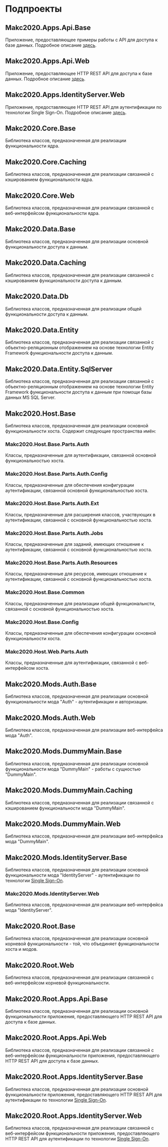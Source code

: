 ﻿# Подпроекты


## Makc2020.Apps.Api.Base


Приложение, предоставляющее примеры работы с API для доступа к базе данных.
Подробное описание [здесь](../Makc2020.Apps.Api.Base/README.md).


## Makc2020.Apps.Api.Web


Приложение, предоставляющее HTTP REST API для доступа к базе данных.
Подробное описание [здесь](../Makc2020.Apps.Api.Web/README.md).


## Makc2020.Apps.IdentityServer.Web


Приложение, предоставляющее HTTP REST API для аутентификации по технологии Single Sign-On.
Подробное описание [здесь](../Makc2020.Apps.IdentityServer.Web/README.md).


## Makc2020.Core.Base


Библиотека классов, предназначенная для реализации функциональности ядра.


## Makc2020.Core.Caching


Библиотека классов, предназначенная для реализации связанной с кэшированием функциональности ядра.


## Makc2020.Core.Web


Библиотека классов, предназначенная для реализации связанной с веб-интерфейсом функциональности ядра.


## Makc2020.Data.Base


Библиотека классов, предназначенная для реализации основной функциональности доступа к данным.


## Makc2020.Data.Caching


Библиотека классов, предназначенная для реализации связанной с кэшированием функциональности доступа к данным.


## Makc2020.Data.Db


Библиотека классов, предназначенная для реализации общей функциональности доступа к данным.


## Makc2020.Data.Entity


Библиотека классов, предназначенная для реализации связанной с объектно-реляционным отображением
на основе технологии Entity Framework функциональности доступа к данным.


## Makc2020.Data.Entity.SqlServer


Библиотека классов, предназначенная для реализации связанной с объектно-реляционным отображением на основе
технологии Entity Framework функциональности доступа к данным при помощи базы данных MS SQL Server.


## Makc2020.Host.Base


Библиотека классов, предназначенная для реализации основной функциональности хоста.
Содержит следующие пространства имён:


### Makc2020.Host.Base.Parts.Auth


Классы, предназначенные для аутентификации, связанной основной функциональностью хоста.


### Makc2020.Host.Base.Parts.Auth.Config


Классы, предназначенные для обеспечения конфигурации аутентификации, связанной основной
функциональностью хоста.


### Makc2020.Host.Base.Parts.Auth.Ext


Классы, предназначенные для расширения классов, участвующих в аутентификации, связанной
с основной функциональностью хоста.


### Makc2020.Host.Base.Parts.Auth.Jobs


Классы, предназначенные для заданий, имеющих отношение к аутентификации, связанной с основной
функциональностью хоста.


### Makc2020.Host.Base.Parts.Auth.Resources


Классы, предназначенные для ресурсов, имеющих отношение к аутентификации, связанной с основной
функциональностью хоста.


### Makc2020.Host.Base.Common


Классы, предназначенные для реализации общей функциональнсти, связанной с основной
функциональностью хоста.


### Makc2020.Host.Base.Config


Классы, предназначенные для обеспечения конфигурации основной функциональности хоста.


### Makc2020.Host.Web.Parts.Auth


Классы, предназначенные для аутентификации, связанной с веб-интерфейсом хоста.


## Makc2020.Mods.Auth.Base


Библиотека классов, предназначенная для реализации основной функциональности мода "Auth" -
аутентификации и авторизации.


## Makc2020.Mods.Auth.Web


Библиотека классов, предназначенная для реализации веб-интерфейса мода "Auth".


## Makc2020.Mods.DummyMain.Base


Библиотека классов, предназначенная для реализации основной функциональности мода "DummyMain" -
работы с сущностью "DummyMain".


## Makc2020.Mods.DummyMain.Caching


Библиотека классов, предназначенная для реализации связанной с кэшированием функциональности мода "DummyMain".


## Makc2020.Mods.DummyMain.Web


Библиотека классов, предназначенная для реализации веб-интерфейса мода "DummyMain".


## Makc2020.Mods.IdentityServer.Base


Библиотека классов, предназначенная для реализации основной функциональности мода "IdentityServer" -
аутентификации по технологии [Single Sign-On](https://ru.wikipedia.org/wiki/Технология_единого_входа).


### Makc2020.Mods.IdentityServer.Web


Библиотека классов, предназначенная для реализации веб-интерфейса мода "IdentityServer".


## Makc2020.Root.Base


Библиотека классов, предназначенная для реализации основной корневой функциональности - 
той, что объединяет функциональности хоста и модов.


## Makc2020.Root.Web


Библиотека классов, предназначенная для реализации связанной с веб-интерфейсом корневой функциональности.


## Makc2020.Root.Apps.Api.Base


Библиотека классов, предназначенная для реализации основной функциональности приложения,
предоставляющего HTTP REST API для доступа к базе данных.


## Makc2020.Root.Apps.Api.Web


Библиотека классов, предназначенная для реализации связанной с веб-интерфейсом функциональности приложения,
предоставляющего HTTP REST API для доступа к базе данных.


## Makc2020.Root.Apps.IdentityServer.Base


Библиотека классов, предназначенная для реализации основной функциональности приложения,
предоставляющего HTTP REST API для аутентификации по технологии
[Single Sign-On](https://ru.wikipedia.org/wiki/Технология_единого_входа).


## Makc2020.Root.Apps.IdentityServer.Web

Библиотека классов, предназначенная для реализации связанной с веб-интерфейсом функциональности приложения,
предоставляющего HTTP REST API для аутентификации по технологии
[Single Sign-On](https://ru.wikipedia.org/wiki/Технология_единого_входа).
